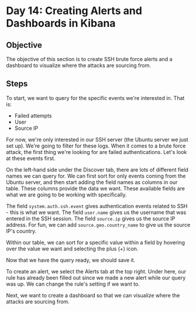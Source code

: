 # Day 14: Creating Alerts and Dashboards in Kibana
## Objective
The objective of this section is to create SSH brute force alerts and a dashboard to visualize where the attacks are sourcing from.

## Steps
To start, we want to query for the specific events we're interested in. That is:

- Failed attempts
- User
- Source IP

For now, we're only interested in our SSH server (the Ubuntu server we just set up). We're going to filter for these logs. When it comes to a brute force attack, the first thing we're looking for are failed authentications. Let's look at these events first.

On the left-hand side under the Discover tab, there are lots of different field names we can query for. We can first sort for only events coming from the Ubuntu server, and then start adding the field names as columns in our table. These columns provide the data we want. These available fields are what we are going to be working with specifically.

The field `system.auth.ssh.event` gives authentication events related to SSH - this is what we want.
The field `user.name` gives us the username that was entered in the SSH session.
The field `source.ip` gives us the source IP address.
For fun, we can add `source.geo.country_name` to give us the source IP's country.

Within our table, we can sort for a specific value within a field by hovering over the value we want and selecting the plus (+) icon.

Now that we have the query ready, we should save it.

To create an alert, we select the Alerts tab at the top right. Under here, our rule has already been filled out since we made a new alert while our query was up. We can change the rule's setting if we want to.

Next, we want to create a dashboard so that we can visualize where the attacks are sourcing from.
